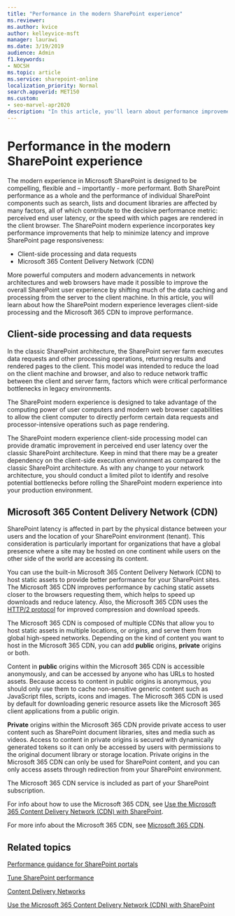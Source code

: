 ```yaml
---
title: "Performance in the modern SharePoint experience"
ms.reviewer: 
ms.author: kvice
author: kelleyvice-msft
manager: laurawi
ms.date: 3/19/2019
audience: Admin
f1.keywords:
- NOCSH
ms.topic: article
ms.service: sharepoint-online
localization_priority: Normal
search.appverid: MET150
ms.custom:
- seo-marvel-apr2020
description: "In this article, you'll learn about performance improvements made in the SharePoint modern experience."
---
```


# Performance in the modern SharePoint experience

The modern experience in Microsoft SharePoint is designed to be compelling, flexible and – importantly - more performant. Both SharePoint performance as a whole and the performance of individual SharePoint components such as search, lists and document libraries are affected by many factors, all of which contribute to the decisive performance metric: perceived end user latency, or the speed with which pages are rendered in the client browser. The SharePoint modern experience incorporates key performance improvements that help to minimize latency and improve SharePoint page responsiveness:

+ Client-side processing and data requests
+ Microsoft 365 Content Delivery Network (CDN)

More powerful computers and modern advancements in network architectures and web browsers have made it possible to improve the overall SharePoint user experience by shifting much of the data caching and processing from the server to the client machine. In this article, you will learn about how the SharePoint modern experience leverages client-side processing and the Microsoft 365 CDN to improve performance.

## Client-side processing and data requests

In the classic SharePoint architecture, the SharePoint server farm executes data requests and other processing operations, returning results and rendered pages to the client. This model was intended to reduce the load on the client machine and browser, and also to reduce network traffic between the client and server farm, factors which were critical performance bottlenecks in legacy environments.

The SharePoint modern experience is designed to take advantage of the computing power of user computers and modern web browser capabilities to allow the client computer to directly perform certain data requests and processor-intensive operations such as page rendering.

The SharePoint modern experience client-side processing model can provide dramatic improvement in perceived end user latency over the classic SharePoint architecture. Keep in mind that there may be a greater dependency on the client-side execution environment as compared to the classic SharePoint architecture. As with any change to your network architecture, you should conduct a limited pilot to identify and resolve potential bottlenecks before rolling the SharePoint modern experience into your production environment.

## Microsoft 365 Content Delivery Network (CDN)

SharePoint latency is affected in part by the physical distance between your users and the location of your SharePoint environment (tenant). This consideration is particularly important for organizations that have a global presence where a site may be hosted on one continent while users on the other side of the world are accessing its content.

You can use the built-in Microsoft 365 Content Delivery Network (CDN) to host static assets to provide better performance for your SharePoint sites. The Microsoft 365 CDN improves performance by caching static assets closer to the browsers requesting them, which helps to speed up downloads and reduce latency. Also, the Microsoft 365 CDN uses the [HTTP/2 protocol](https://en.wikipedia.org/wiki/HTTP/2) for improved compression and download speeds.

The Microsoft 365 CDN is composed of multiple CDNs that allow you to host static assets in multiple locations, or _origins_, and serve them from global high-speed networks. Depending on the kind of content you want to host in the Microsoft 365 CDN, you can add **public** origins, **private** origins or both.

Content in **public** origins within the Microsoft 365 CDN is accessible anonymously, and can be accessed by anyone who has URLs to hosted assets. Because access to content in public origins is anonymous, you should only use them to cache non-sensitive generic content such as JavaScript files, scripts, icons and images. The Microsoft 365 CDN is used by default for downloading generic resource assets like the Microsoft 365 client applications from a public origin.

**Private** origins within the Microsoft 365 CDN provide private access to user content such as SharePoint document libraries, sites and media such as videos. Access to content in private origins is secured with dynamically generated tokens so it can only be accessed by users with permissions to the original document library or storage location. Private origins in the Microsoft 365 CDN can only be used for SharePoint content, and you can only access assets through redirection from your SharePoint environment.

The Microsoft 365 CDN service is included as part of your SharePoint subscription.

For info about how to use the Microsoft 365 CDN, see [Use the Microsoft 365 Content Delivery Network (CDN) with SharePoint](/Office365/Enterprise/use-office-365-cdn-with-spo).

For more info about the Microsoft 365 CDN, see [Microsoft 365 CDN](/Office365/Enterprise/content-delivery-networks).

## Related topics

[Performance guidance for SharePoint portals](/sharepoint/dev/solution-guidance/portal-performance)

[Tune SharePoint performance](/office365/enterprise/tune-sharepoint-online-performance)

[Content Delivery Networks](/Office365/Enterprise/content-delivery-networks)

[Use the Microsoft 365 Content Delivery Network (CDN) with SharePoint](/Office365/Enterprise/use-office-365-cdn-with-spo)
